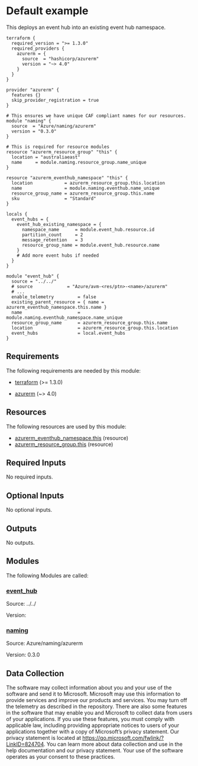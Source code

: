 <!-- BEGIN_TF_DOCS -->
# Default example

This deploys an event hub into an existing event hub namespace.

```hcl
terraform {
  required_version = ">= 1.3.0"
  required_providers {
    azurerm = {
      source  = "hashicorp/azurerm"
      version = "~> 4.0"
    }
  }
}

provider "azurerm" {
  features {}
  skip_provider_registration = true
}

# This ensures we have unique CAF compliant names for our resources.
module "naming" {
  source  = "Azure/naming/azurerm"
  version = "0.3.0"
}

# This is required for resource modules
resource "azurerm_resource_group" "this" {
  location = "australiaeast"
  name     = module.naming.resource_group.name_unique
}

resource "azurerm_eventhub_namespace" "this" {
  location            = azurerm_resource_group.this.location
  name                = module.naming.eventhub.name_unique
  resource_group_name = azurerm_resource_group.this.name
  sku                 = "Standard"
}

locals {
  event_hubs = {
    event_hub_existing_namespace = {
      namespace_name      = module.event_hub.resource.id
      partition_count     = 2
      message_retention   = 3
      resource_group_name = module.event_hub.resource.name
    }
    # Add more event hubs if needed
  }
}

module "event_hub" {
  source = "../../"
  # source             = "Azure/avm-<res/ptn>-<name>/azurerm"
  # ...
  enable_telemetry         = false
  existing_parent_resource = { name = azurerm_eventhub_namespace.this.name }
  name                     = module.naming.eventhub_namespace.name_unique
  resource_group_name      = azurerm_resource_group.this.name
  location                 = azurerm_resource_group.this.location
  event_hubs               = local.event_hubs
}
```

<!-- markdownlint-disable MD033 -->
## Requirements

The following requirements are needed by this module:

- <a name="requirement_terraform"></a> [terraform](#requirement\_terraform) (>= 1.3.0)

- <a name="requirement_azurerm"></a> [azurerm](#requirement\_azurerm) (~> 4.0)

## Resources

The following resources are used by this module:

- [azurerm_eventhub_namespace.this](https://registry.terraform.io/providers/hashicorp/azurerm/latest/docs/resources/eventhub_namespace) (resource)
- [azurerm_resource_group.this](https://registry.terraform.io/providers/hashicorp/azurerm/latest/docs/resources/resource_group) (resource)

<!-- markdownlint-disable MD013 -->
## Required Inputs

No required inputs.

## Optional Inputs

No optional inputs.

## Outputs

No outputs.

## Modules

The following Modules are called:

### <a name="module_event_hub"></a> [event\_hub](#module\_event\_hub)

Source: ../../

Version:

### <a name="module_naming"></a> [naming](#module\_naming)

Source: Azure/naming/azurerm

Version: 0.3.0

<!-- markdownlint-disable-next-line MD041 -->
## Data Collection

The software may collect information about you and your use of the software and send it to Microsoft. Microsoft may use this information to provide services and improve our products and services. You may turn off the telemetry as described in the repository. There are also some features in the software that may enable you and Microsoft to collect data from users of your applications. If you use these features, you must comply with applicable law, including providing appropriate notices to users of your applications together with a copy of Microsoft’s privacy statement. Our privacy statement is located at <https://go.microsoft.com/fwlink/?LinkID=824704>. You can learn more about data collection and use in the help documentation and our privacy statement. Your use of the software operates as your consent to these practices.
<!-- END_TF_DOCS -->
